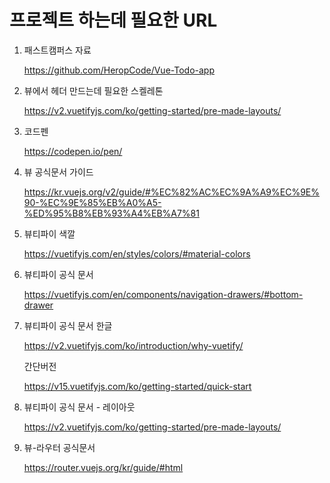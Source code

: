 # 프로젝트 하는데 필요한 URL

1. 패스트캠퍼스 자료

   https://github.com/HeropCode/Vue-Todo-app

   

2. 뷰에서 헤더 만드는데 필요한 스켈레톤

   https://v2.vuetifyjs.com/ko/getting-started/pre-made-layouts/



3. 코드펜

   https://codepen.io/pen/



4. 뷰 공식문서 가이드

   https://kr.vuejs.org/v2/guide/#%EC%82%AC%EC%9A%A9%EC%9E%90-%EC%9E%85%EB%A0%A5-%ED%95%B8%EB%93%A4%EB%A7%81



5. 뷰티파이 색깔

   https://vuetifyjs.com/en/styles/colors/#material-colors



6. 뷰티파이 공식 문서

   https://vuetifyjs.com/en/components/navigation-drawers/#bottom-drawer



7. 뷰티파이 공식 문서 한글

   https://v2.vuetifyjs.com/ko/introduction/why-vuetify/
   
   간단버전
   
   https://v15.vuetifyjs.com/ko/getting-started/quick-start



8. 뷰티파이 공식 문서 - 레이아웃

   https://v2.vuetifyjs.com/ko/getting-started/pre-made-layouts/



9. 뷰-라우터 공식문서

   https://router.vuejs.org/kr/guide/#html